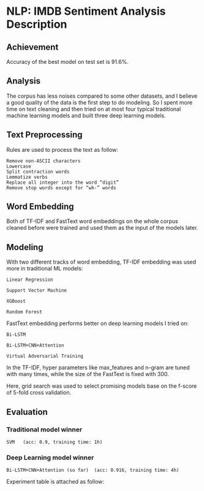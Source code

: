 # NLP: IMDB Sentiment Analysis Description

## Achievement
Accuracy of the best model on test set is 91.6%.

## Analysis

The corpus has less noises compared to some other datasets, and I believe a good quality of the data is the first step to do modeling. So I spent more time on text cleaning and then tried on at most four typical traditional machine learning models and built three deep learning models.

## Text Preprocessing

Rules are used to process the text as follow:

    Remove non-ASCII characters
    Lowercase
    Split contraction words 
    Lemmatize verbs
    Replace all integer into the word “digit” 
    Remove stop words except for “wh-” words

## Word Embedding
Both of TF-IDF and FastText word embeddings on the whole corpus cleaned before were trained and used them as the input of the models later.

## Modeling
With two different tracks of word embedding, TF-IDF embedding was used more in traditional ML models:

    Linear Regression

    Support Vector Machine

    XGBoost

    Random Forest

FastText embedding performs better on deep learning models I tried on: 
    
    Bi-LSTM

    Bi-LSTM+CNN+Attention

    Virtual Adversarial Training

In the TF-IDF, hyper parameters like max_features and n-gram are tuned with many times, while the size of the FastText is fixed with 300.

Here, grid search was used to select promising models base on the f-score of 5-fold cross validation.

## Evaluation

### Traditional model winner

    SVM   (acc: 0.9, training time: 1h)

### Deep Learning model winner

    Bi-LSTM+CNN+Attention (so far)  (acc: 0.916, training time: 4h)

Experiment table is attached as follow:



